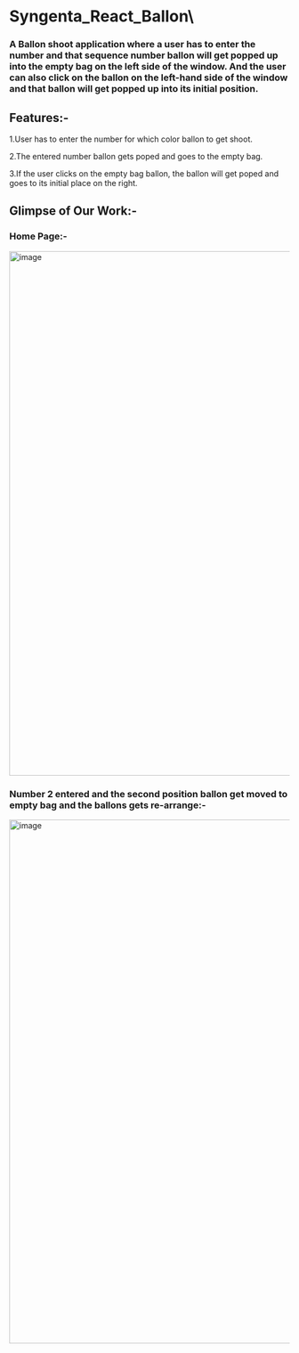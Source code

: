 # Syngenta_React_Ballon\

### A Ballon shoot application where a user has to enter the number and that sequence number ballon will get popped up into the empty bag on the left side of the window. And the user can also click on the ballon on the left-hand side of the window and that ballon will get popped up into its initial position.


## Features:-

1.User has to enter the number for which color ballon to get shoot.

2.The entered number ballon gets poped and goes to the empty bag.

3.If the user clicks on the empty bag ballon, the ballon will get poped and goes to its initial place on the right.


## Glimpse of Our Work:-

### Home Page:-

<img width="942" alt="image" src="https://user-images.githubusercontent.com/96105012/170866009-008e7301-4df7-46e8-9b5b-3d9113bbfb93.png">

### Number 2 entered and the second position ballon get moved to empty bag and the ballons gets re-arrange:-

<img width="941" alt="image" src="https://user-images.githubusercontent.com/96105012/170866049-e6f0cf28-af70-453e-ac6d-d3accb74769f.png">


